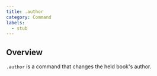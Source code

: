 ```yaml
---
title: .author
category: Command
labels:
  - stub
---
```

## Overview
`.author` is a command that changes the held book's author.
